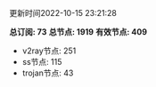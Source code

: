 更新时间2022-10-15 23:21:28

**总订阅: 73**
**总节点: 1919**
**有效节点: 409**
- v2ray节点: 251
- ss节点: 115
- trojan节点: 43

